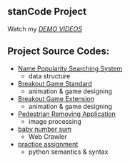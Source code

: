 ## stanCode Project

Watch my *[DEMO VIDEOS](link)*

## Project Source Codes:
- [Name Popularity Searching System](https://github.com/dorinda721/MystanCode_projects/blob/main/name_popularity_searching_system/babygraphics.py)
  - data structure
- [Breakout Game Standard](https://github.com/dorinda721/MystanCode_projects/blob/main/Breakout_Game%20_Standard/breakout.py)
  - animation & game designing
- [Breakout Game Extension](link)
  - animation & game designing
- [Pedestrian Removing Application](https://github.com/dorinda721/MystanCode_projects/blob/main/pedestrian_removing_application/stanCodoshop.py)
  - image processing
- [baby number sum](https://github.com/dorinda721/MystanCode_projects/blob/main/baby_number_sum/webcrawler.py)
  - Web Crawler
- [practice assignment]([link](https://github.com/dorinda721/MystanCode_projects/blob/main/practice_assignment/factorial.py))
  - python semantics & syntax
